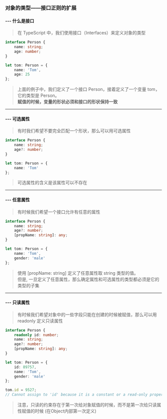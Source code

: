 ### 对象的类型——接口正则的扩展
#### --- 什么是接口
> 在 TypeScript 中，我们使用接口（Interfaces）来定义对象的类型
```typescript
interface Person {
    name: string;
    age: number;
}

let tom: Person = {
    name: 'Tom',
    age: 25
};
```
> 上面的例子中，我们定义了一个接口 Person，接着定义了一个变量 tom，它的类型是 Person。\
> **赋值的时候，变量的形状必须和接口的形状保持一致**
---
#### --- 可选属性
> 有时我们希望不要完全匹配一个形状，那么可以用可选属性
```typescript
interface Person {
    name: string;
    age?: number;
}

let tom: Person = {
    name: 'Tom'
};
```
> 可选属性的含义是该属性可以不存在
---
#### --- 任意属性
> 有时候我们希望一个接口允许有任意的属性
```typescript
interface Person {
    name: string;
    age?: number;
    [propName: string]: any;
}

let tom: Person = {
    name: 'Tom',
    gender: 'male'
};
```
> 使用 [propName: string] 定义了任意属性取 string 类型的值。\
> 但是, 一旦定义了任意属性，那么确定属性和可选属性的类型都必须是它的类型的子集
---
#### --- 只读属性
> 有时候我们希望对象中的一些字段只能在创建的时候被赋值，那么可以用 readonly 定义只读属性
```typescript
interface Person {
    readonly id: number;
    name: string;
    age?: number;
    [propName: string]: any;
}

let tom: Person = {
    id: 89757,
    name: 'Tom',
    gender: 'male'
};

tom.id = 9527;
// Cannot assign to 'id' because it is a constant or a read-only property.
```
> 注意，只读的约束存在于第一次给对象赋值的时候，而不是第一次给只读属性赋值的时候 (在Object内部第一次定义)
